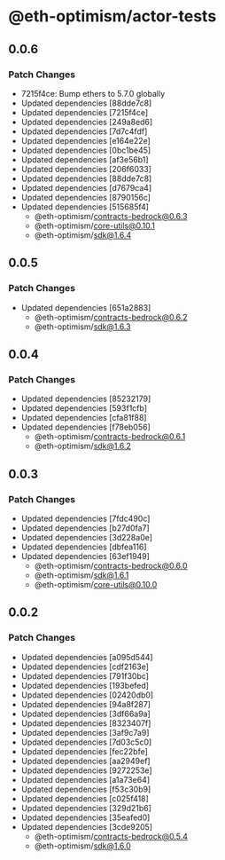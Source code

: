 # @eth-optimism/actor-tests

## 0.0.6

### Patch Changes

- 7215f4ce: Bump ethers to 5.7.0 globally
- Updated dependencies [88dde7c8]
- Updated dependencies [7215f4ce]
- Updated dependencies [249a8ed6]
- Updated dependencies [7d7c4fdf]
- Updated dependencies [e164e22e]
- Updated dependencies [0bc1be45]
- Updated dependencies [af3e56b1]
- Updated dependencies [206f6033]
- Updated dependencies [88dde7c8]
- Updated dependencies [d7679ca4]
- Updated dependencies [8790156c]
- Updated dependencies [515685f4]
  - @eth-optimism/contracts-bedrock@0.6.3
  - @eth-optimism/core-utils@0.10.1
  - @eth-optimism/sdk@1.6.4

## 0.0.5

### Patch Changes

- Updated dependencies [651a2883]
  - @eth-optimism/contracts-bedrock@0.6.2
  - @eth-optimism/sdk@1.6.3

## 0.0.4

### Patch Changes

- Updated dependencies [85232179]
- Updated dependencies [593f1cfb]
- Updated dependencies [cfa81f88]
- Updated dependencies [f78eb056]
  - @eth-optimism/contracts-bedrock@0.6.1
  - @eth-optimism/sdk@1.6.2

## 0.0.3

### Patch Changes

- Updated dependencies [7fdc490c]
- Updated dependencies [b27d0fa7]
- Updated dependencies [3d228a0e]
- Updated dependencies [dbfea116]
- Updated dependencies [63ef1949]
  - @eth-optimism/contracts-bedrock@0.6.0
  - @eth-optimism/sdk@1.6.1
  - @eth-optimism/core-utils@0.10.0

## 0.0.2

### Patch Changes

- Updated dependencies [a095d544]
- Updated dependencies [cdf2163e]
- Updated dependencies [791f30bc]
- Updated dependencies [193befed]
- Updated dependencies [02420db0]
- Updated dependencies [94a8f287]
- Updated dependencies [3df66a9a]
- Updated dependencies [8323407f]
- Updated dependencies [3af9c7a9]
- Updated dependencies [7d03c5c0]
- Updated dependencies [fec22bfe]
- Updated dependencies [aa2949ef]
- Updated dependencies [9272253e]
- Updated dependencies [a1a73e64]
- Updated dependencies [f53c30b9]
- Updated dependencies [c025f418]
- Updated dependencies [329d21b6]
- Updated dependencies [35eafed0]
- Updated dependencies [3cde9205]
  - @eth-optimism/contracts-bedrock@0.5.4
  - @eth-optimism/sdk@1.6.0
